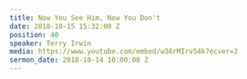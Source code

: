 ```yaml
---
title: Now You See Him, Now You Don't
date: 2018-10-15 15:32:00 Z
position: 40
speaker: Terry Irwin
media: https://www.youtube.com/embed/w36rMIrv54k?ecver=2
sermon_date: 2018-10-14 10:00:00 Z
---
```


